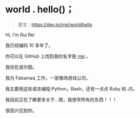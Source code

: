 # world . hello()；

> 原文：<https://dev.to/rrei/worldhello>

Hi, I'm Rui Rei

我已经编码 10 多年了。

你可以在 GitHub 上找到我的名字是 [rrei](https://github.com/rrei) 。

我住在波尔图。

我为 Fabamaq 工作，一家赌场游戏公司。

我主要用这些语言编程:Python，Bash，还有一点点 Ruby 和 JS。

我目前正在了解更多关于...嗯，我想学所有的东西！！！

很高兴见到你。